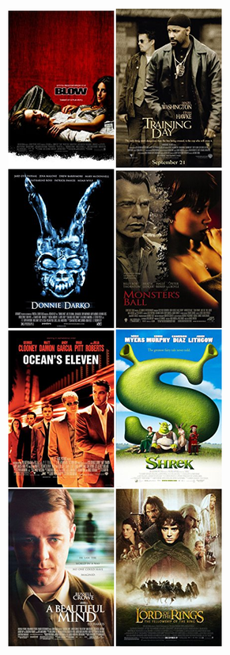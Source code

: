  [![Blow](../images/Blow_2001.jpg)](http://www.imdb.com/title/tt0221027) [![Training Day](../images/Training_Day_2001.jpg)](http://www.imdb.com/title/tt0139654) [![Donnie Darko](../images/Donnie_Darko_2001.jpg)](http://www.imdb.com/title/tt0246578) [![Monster's Ball](../images/Monster's_Ball_2001.jpg)](http://www.imdb.com/title/tt0285742) [![Ocean's Eleven](../images/Ocean's_Eleven_2001.jpg)](http://www.imdb.com/title/tt0240772) [![Shrek](../images/Shrek_2001.jpg)](http://www.imdb.com/title/tt0126029) [![A Beautiful Mind](../images/A_Beautiful_Mind_2001.jpg)](http://www.imdb.com/title/tt0268978) [![The Lord of the Rings: The Fellowship of the Ring](../images/The_Lord_of_the_Rings:_The_Fellowship_of_the_Ring_2001.jpg)](http://www.imdb.com/title/tt0120737)